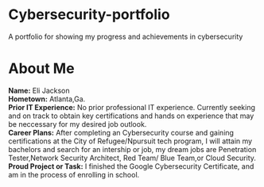 # Cybersecurity-portfolio
A portfolio for showing my progress and achievements in cybersecurity 
# About Me                                    
**Name:** Eli Jackson                       
**Hometown:** Atlanta,Ga.                    
**Prior IT Experience:** No prior professional IT experience. Currently seeking and on track to obtain key certifications and hands on experience that may be neccessary for my desired job outlook.                       
**Career Plans:** After completing an Cybersecurity course and gaining certifications at the City of Refugee/Npursuit tech program, I will attain my bachelors and search for an intership or job, my dream jobs are Penetration Tester,Network Security Architect,  Red Team/ Blue Team,or Cloud Security.           
**Proud Project or Task:** I finished the Google Cybersecurity Certificate, and am in the process of enrolling in school.    
